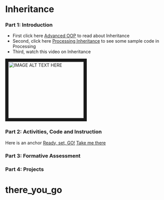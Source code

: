 # Inheritance

### Part 1: Introduction
* First click here [Advanced OOP](https://runestone.academy/runestone/static/JavaReview/index.html) to read about Inheritance
* Second, click here  [Processing Inheritance](
http://learningprocessing.com/examples/chp22/example-22-01-inheritance) to see some sample code in Processing
* Third, watch this video on Inheritance

<a href="http://www.youtube.com/watch?feature=player_embedded&v=e6eXD8DHc_A
" target="_blank"><img src="http://img.youtube.com/vi/e6eXD8DHc_A/0.jpg" 
alt="IMAGE ALT TEXT HERE" width="240" height="180" border="10" /></a>

### Part 2: Activities, Code and Instruction
Here is an anchor  [Ready, set, GO!](#ready-set-go)
[Take me there](#there_you_go)
### Part 3: Formative Assessment

### Part 4: Projects












































# there_you_go
